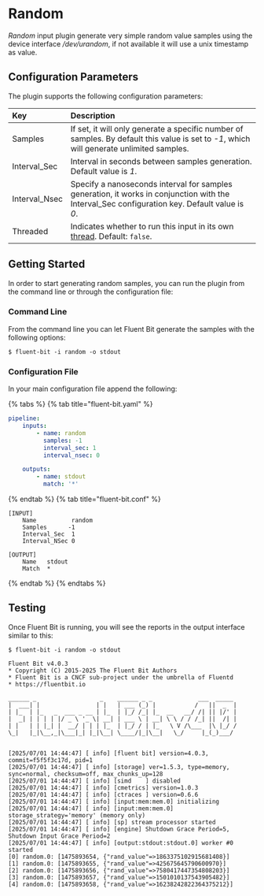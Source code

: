 # Random

_Random_ input plugin generate very simple random value samples using the device interface _/dev/urandom_, if not available it will use a unix timestamp as value.

## Configuration Parameters

The plugin supports the following configuration parameters:

| Key | Description |
| :--- | :--- |
| Samples | If set, it will only generate a specific number of samples. By default this value is set to _-1_, which will generate unlimited samples. |
| Interval\_Sec | Interval in seconds between samples generation. Default value is _1_. |
| Interval\_Nsec | Specify a nanoseconds interval for samples generation, it works in conjunction with the Interval\_Sec configuration key. Default value is _0_. |
| Threaded | Indicates whether to run this input in its own [thread](../../administration/multithreading.md#inputs). Default: `false`. |

## Getting Started

In order to start generating random samples, you can run the plugin from the command line or through the configuration file:

### Command Line

From the command line you can let Fluent Bit generate the samples with the following options:

```shell
$ fluent-bit -i random -o stdout
```

### Configuration File

In your main configuration file append the following:

{% tabs %}
{% tab title="fluent-bit.yaml" %}

```yaml
pipeline:
    inputs:
        - name: random
          samples: -1
          interval_sec: 1
          interval_nsec: 0

    outputs:
        - name: stdout
          match: '*'
```

{% endtab %}
{% tab title="fluent-bit.conf" %}

```text
[INPUT]
    Name          random
    Samples      -1
    Interval_Sec  1
    Interval_NSec 0

[OUTPUT]
    Name   stdout
    Match  *
```

{% endtab %}
{% endtabs %}

## Testing

Once Fluent Bit is running, you will see the reports in the output interface similar to this:

```shell
$ fluent-bit -i random -o stdout

Fluent Bit v4.0.3
* Copyright (C) 2015-2025 The Fluent Bit Authors
* Fluent Bit is a CNCF sub-project under the umbrella of Fluentd
* https://fluentbit.io

______ _                  _    ______ _ _             ___  _____
|  ___| |                | |   | ___ (_) |           /   ||  _  |
| |_  | |_   _  ___ _ __ | |_  | |_/ /_| |_  __   __/ /| || |/' |
|  _| | | | | |/ _ \ '_ \| __| | ___ \ | __| \ \ / / /_| ||  /| |
| |   | | |_| |  __/ | | | |_  | |_/ / | |_   \ V /\___  |\ |_/ /
\_|   |_|\__,_|\___|_| |_|\__| \____/|_|\__|   \_/     |_(_)___/


[2025/07/01 14:44:47] [ info] [fluent bit] version=4.0.3, commit=f5f5f3c17d, pid=1
[2025/07/01 14:44:47] [ info] [storage] ver=1.5.3, type=memory, sync=normal, checksum=off, max_chunks_up=128
[2025/07/01 14:44:47] [ info] [simd    ] disabled
[2025/07/01 14:44:47] [ info] [cmetrics] version=1.0.3
[2025/07/01 14:44:47] [ info] [ctraces ] version=0.6.6
[2025/07/01 14:44:47] [ info] [input:mem:mem.0] initializing
[2025/07/01 14:44:47] [ info] [input:mem:mem.0] storage_strategy='memory' (memory only)
[2025/07/01 14:44:47] [ info] [sp] stream processor started
[2025/07/01 14:44:47] [ info] [engine] Shutdown Grace Period=5, Shutdown Input Grace Period=2
[2025/07/01 14:44:47] [ info] [output:stdout:stdout.0] worker #0 started
[0] random.0: [1475893654, {"rand_value"=>1863375102915681408}]
[1] random.0: [1475893655, {"rand_value"=>425675645790600970}]
[2] random.0: [1475893656, {"rand_value"=>7580417447354808203}]
[3] random.0: [1475893657, {"rand_value"=>1501010137543905482}]
[4] random.0: [1475893658, {"rand_value"=>16238242822364375212}]
```